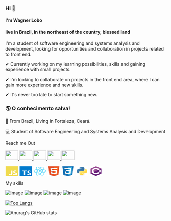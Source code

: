 ### Hi 👋

#### I'm Wagner Lobo

#### live in Brazil, in the northeast of the country, blessed land 

I'm a student of software engineering and systems analysis and development, looking for opportunities and collaboration in projects related to front end.

✔ Currently working on my learning possibilities, skills and gaining experience with small projects.

✔ I'm looking to collaborate on projects in the front end area, where I can gain more experience and new skills.

✔ It's never too late to start something new.


### 🌎  O conhecimento salva!

📍 From Brazil, Living in Fortaleza, Ceará.

💻 Student of Software Engineering and Systems Analysis and Development

Reach me Out

<a href="https://www.facebook.com/wagner.lobo.33/" target="blank">
<img height="30" width="40" src="https://cdn.jsdelivr.net/gh/devicons/devicon/icons/facebook/facebook-original.svg">
</a>

<a href="https://www.linkedin.com/in/wagner-lobo-578b9b1b0/" target="blank">
<img height="30" width="40"  src="https://cdn.jsdelivr.net/gh/devicons/devicon/icons/linkedin/linkedin-original.svg">
</a>

<a href="https://instagram.com/professorwagnerlobo?utm_medium=copy_link" target="blank">
<img height="30" width="40" src="https://i1.wp.com/multarte.com.br/wp-content/uploads/2019/03/logo-instagram-png-fundo-transparente.png?resize=768%2C767&ssl=1" >
</a>

<a href="https://www.youtube.com/channel/UCU6At0WRtUb0othsptuosoA" target="blank">
<img height="30" width="40" src="https://image.flaticon.com/icons/png/128/124/124015.png">
</a>

<a href="https://t.me/Prof_Wagner_lobo" target="blank">
<img height="30" width="40"src="https://image.flaticon.com/icons/png/128/124/124019.png" alt="">
</a>

<div style="display: inline_block"><br>
  <img align="center" alt="Rafa-Js" height="30" width="40" src="https://raw.githubusercontent.com/devicons/devicon/master/icons/javascript/javascript-plain.svg">
  <img align="center" alt="Rafa-Ts" height="30" width="40" src="https://raw.githubusercontent.com/devicons/devicon/master/icons/typescript/typescript-plain.svg">
  <img align="center" alt="Rafa-React" height="30" width="40" src="https://raw.githubusercontent.com/devicons/devicon/master/icons/react/react-original.svg">
  <img align="center" alt="Rafa-HTML" height="30" width="40" src="https://raw.githubusercontent.com/devicons/devicon/master/icons/html5/html5-original.svg">
  <img align="center" alt="Rafa-CSS" height="30" width="40" src="https://raw.githubusercontent.com/devicons/devicon/master/icons/css3/css3-original.svg">
  <img align="center" alt="Rafa-Python" height="30" width="40" src="https://raw.githubusercontent.com/devicons/devicon/master/icons/python/python-original.svg">
  <img align="center" alt="Rafa-Csharp" height="30" width="40" src="https://raw.githubusercontent.com/devicons/devicon/master/icons/csharp/csharp-original.svg">
</div>


My skills 

![image](https://user-images.githubusercontent.com/67172241/123693632-ab5c9a00-d82e-11eb-9cbe-a3c190e561a4.png)
![image](https://user-images.githubusercontent.com/67172241/123693658-b7e0f280-d82e-11eb-9c73-5c912574074c.png)
![image](https://user-images.githubusercontent.com/67172241/123693694-c16a5a80-d82e-11eb-91d9-ef6d5599d384.png)
![image](https://user-images.githubusercontent.com/67172241/123693982-1ad28980-d82f-11eb-842d-8ccc93d72a9a.png)



[![Top Langs](https://github-readme-stats.vercel.app/api/top-langs/?username=wagnerlobo&layout=compact)](https://github.com/wagnerlobo/github-readme-stats)


![Anurag's GitHub stats](https://github-readme-stats.vercel.app/api?username=wagnerlobo&show_icons=true&theme=radical)



